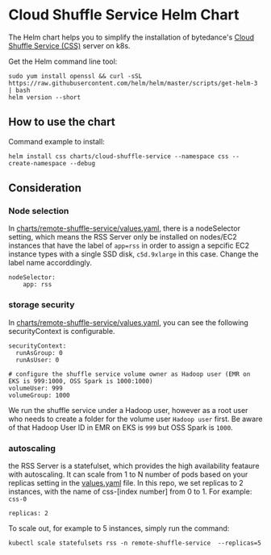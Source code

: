 # Cloud Shuffle Service Helm Chart

The Helm chart helps you to simplify the installation of bytedance's [Cloud Shuffle Service (CSS)](https://github.com/bytedance/CloudShuffleService) server on k8s.

Get the Helm command line tool:
```
sudo yum install openssl && curl -sSL https://raw.githubusercontent.com/helm/helm/master/scripts/get-helm-3 | bash
helm version --short
```

## How to use the chart

Command example to install:
```
helm install css charts/cloud-shuffle-service --namespace css --create-namespace --debug

```

## Consideration

### Node selection
In [charts/remote-shuffle-service/values.yaml](./values.yaml), there is a nodeSelector setting, which means the RSS Server only be installed on nodes/EC2 instances that have the label of `app=rss` in order to assign a sepcific EC2 instance types with a single SSD disk, `c5d.9xlarge` in this case. Change the label name accorddingly.
```
nodeSelector:
    app: rss
```    
### storage security

In [charts/remote-shuffle-service/values.yaml](./values.yaml), you can see the following securityContext is configurable. 
```
securityContext:
  runAsGroup: 0
  runAsUser: 0

# configure the shuffle service volume owner as Hadoop user (EMR on EKS is 999:1000, OSS Spark is 1000:1000)
volumeUser: 999
volumeGroup: 1000
```

We run the shuffle service under a Hadoop user, however as a root user who needs to create a folder for the volume user `Hadoop user` first. Be aware of that Hadoop User ID in EMR on EKS is `999` but OSS Spark is `1000`.

### autoscaling

the RSS Server is a statefulset, which provides the high availability feataure with autoscaling. It can scale from 1 to N number of pods based on your replicas setting in the [values.yaml](./values.yaml) file. In this repo, we set replicas to 2 instances, with the name of css-[index number] from 0 to 1. For example: `css-0`

```
replicas: 2
```
To scale out, for example to 5 instances, simply run the command:
```
kubectl scale statefulsets rss -n remote-shuffle-service  --replicas=5
```